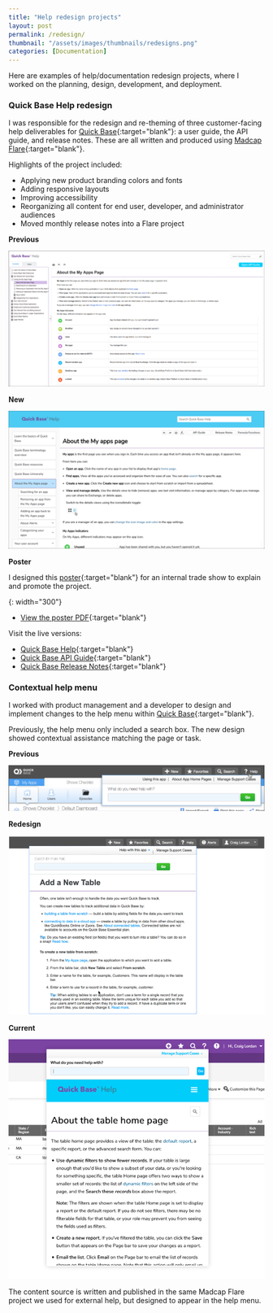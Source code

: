 ```yaml
---
title: "Help redesign projects"
layout: post
permalink: /redesign/
thumbnail: "/assets/images/thumbnails/redesigns.png"
categories: [Documentation]
---
```

Here are examples of help/documentation redesign projects, where I worked on the planning, design, development, and deployment.

### Quick Base Help redesign
I was responsible for the redesign and re-theming of three customer-facing help deliverables for [Quick Base](https://www.quickbase.com){:target="blank"}: a user guide, the API guide, and release notes. These are all written and produced using [Madcap Flare](https://www.madcapsoftware.com/products/flare/){:target="blank"}.

Highlights of the project included:
- Applying new product branding colors and fonts
- Adding responsive layouts
- Improving accessibility
- Reorganizing all content for end user, developer, and administrator audiences
- Moved monthly release notes into a Flare project

<div class="postrow">
  <div class="postcolumn">
  <p><b>Previous</b></p>
  <a href="/assets/images/2017-help.png"><img src="/assets/images/2017-help.png"></a>
  </div>
  <div class="postcolumn">
  <p><b>New</b></p>
  <a href="/assets/images/2018-help.png"><img src="/assets/images/2018-help.png"></a>
  </div>
</div>

**Poster**

I designed this [poster](/assets/pdf/helpredesign-poster.pdf){:target="blank"} for an internal trade show to explain and promote the project.

[](/assets/images/helpredesign-poster.png){: width="300"}

- [View the poster PDF](/assets/pdf/helpredesign-poster.pdf){:target="blank"}

Visit the live versions:
- [Quick Base Help](https://help.quickbase.com){:target="blank"}
- [Quick Base API Guide](https://help.quickbase.com/api-guide/){:target="blank"}
- [Quick Base Release Notes](https://help.quickbase.com/release-notes/){:target="blank"}

### Contextual help menu
I worked with product management and a developer to design and implement changes to the help menu within [Quick Base](https://www.quickbase.com){:target="blank"}.

Previously, the help menu only included a search box. The new design showed contextual assistance matching the page or task.

<div class="postrow">
  <div class="postcolumn">
  <p><b>Previous</b></p>
  <a href="/assets/images/mango-help-menu.png"><img src="/assets/images/mango-help-menu.png"></a>
  </div>
  <div class="postcolumn">
  <p><b>Redesign</b></p>
  <a href="/assets/images/help3-open.png"><img src="/assets/images/help3-open.png"></a>
  </div>
  <div class="postcolumn">
  <p><b>Current</b></p>
  <a href="/assets/images/help-menu-open.png"><img src="/assets/images/help-menu-open.png"></a>
  </div>
</div>

The content source is written and published in the same Madcap Flare project we used for external help, but designed to appear in the help menu.
